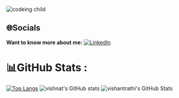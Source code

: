 ![codeing child](https://github.com/user-attachments/assets/2938e73a-85ce-41d4-80a4-d8d393a507ca)

## 🌐Socials
**Want to know more about me:**
[![LinkedIn](https://img.shields.io/badge/LinkedIn-%230077B5.svg?logo=linkedin&logoColor=white)](https://linkedin.com/in/vishantrathi)

# 📊GitHub Stats :
[![Top Langs](https://github-readme-stats.vercel.app/api/top-langs/?username=vishantrathi&layout=donut-vertical)](https://github.com/vishnatrathi/github-readme-stats)
![vishnat's GitHub stats](https://github-readme-stats.vercel.app/api?username=vishantrathi&show_icons=true&theme=default#gh-light-mode-only)
<img src="https://github-readme-streak-stats.herokuapp.com/?user=vishantrathi&theme=solarized-light&hide_border=true" alt="vishantrathi's GitHub Stats" />

